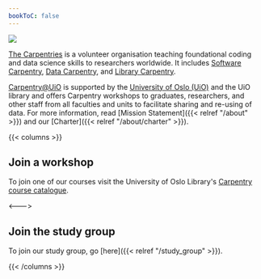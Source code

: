```yaml
---
bookToC: false
---
```


![](uio-carpentry-logo.png)

[The Carpentries](https://carpentries.org) is a volunteer organisation teaching foundational 
coding and data science skills to researchers worldwide. It includes [Software Carpentry](https://software-carpentry.org), [Data Carpentry](https://datacarpentry.org), and [Library Carpentry](https://librarycarpentry.github.io/).

[Carpentry@UiO](http://www.uio.no/english/for-employees/support/research/research-data/training/carpentry/) is supported by the [University of Oslo (UiO)](https://www.uio.no) and the UiO library and offers Carpentry workshops to graduates, researchers, and other staff from all faculties and units to facilitate sharing and re-using of data. 
For more information, read [Mission Statement]({{< relref "/about" >}}) and our [Charter]({{< relref "/about/charter" >}}).

{{< columns >}}

## Join a workshop
To join one of our courses visit the University of Oslo Library's 
[Carpentry course catalogue](https://www.ub.uio.no/english/courses-events/courses/other/Carpentry/).

<--->

## Join the study group
To join our study group, go [here]({{< relref "/study_group" >}}).

{{< /columns >}}